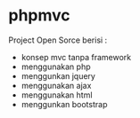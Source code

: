 # phpmvc
Project Open Sorce 
berisi : 
- konsep mvc tanpa framework
- menggunakan php
- menggunkan jquery
- menggunakan ajax
- menggunakan html
- menggunkan bootstrap
